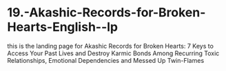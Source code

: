 # 19.-Akashic-Records-for-Broken-Hearts-English--lp
this is the landing page for Akashic Records for Broken Hearts: 7 Keys to Access Your Past Lives and Destroy Karmic Bonds Among Recurring Toxic Relationships, Emotional Dependencies and Messed Up Twin-Flames

